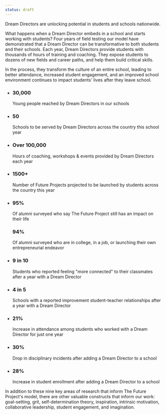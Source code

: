 ```yaml
---
status: draft
---
```


Dream Directors are unlocking potential in students and schools nationwide.

What happens when a Dream Director embeds in a school and starts working with students? Four years of field testing our model have demonstrated that a Dream Director can be transformative to both students and their schools. Each year, Dream Directors provide students with thousands of hours of training and coaching. They expose students to dozens of new fields and career paths, and help them build critical skills. 

In the process, they transform the culture of an entire school, leading to better attendance, increased student engagement, and an improved school environment continues to impact students' lives after they leave school. 

- ### 30,000
  Young people reached by Dream Directors in our schools

- ### 50
  Schools to be served by Dream Directors across the country this school year

- ### Over 100,000
  Hours of coaching, workshops & events provided by Dream Directors each year

- ### 1500+
  Number of Future Projects projected to be launched by students across the country this year

- ### 95%
  Of alumni surveyed who say The Future Project still has an impact on their life

  ### 94%
  Of alumni surveyed who are in college, in a job, or launching their own entrepreneurial endeavor

- ### 9 in 10
  Students who reported feeling "more connected" to their classmates after a year with a Dream Director

- ### 4 in 5
  Schools with a reported improvement student-teacher relationships after a year with a Dream Director

- ### 21%
  Increase in attendance among students who worked with a Dream Director for just one year

- ### 30%
  Drop in disciplinary incidents after adding a Dream Director to a school

- ### 28%
  Increase in student enrollment after adding a Dream Director to a school

In addition to these nine key areas of research that inform The Future Project's model, there are other valuable constructs that inform our work: goal-setting, grit, self-determination theory, inspiration, intrinsic motivation, collaborative leadership, student engagement, and imagination.
